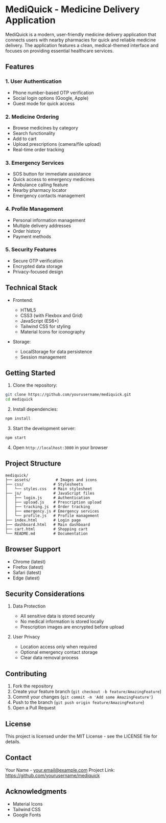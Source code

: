 # MediQuick - Medicine Delivery Application

MediQuick is a modern, user-friendly medicine delivery application that connects users with nearby pharmacies for quick and reliable medicine delivery. The application features a clean, medical-themed interface and focuses on providing essential healthcare services.

## Features

### 1. User Authentication
- Phone number-based OTP verification
- Social login options (Google, Apple)
- Guest mode for quick access

### 2. Medicine Ordering
- Browse medicines by category
- Search functionality
- Add to cart
- Upload prescriptions (camera/file upload)
- Real-time order tracking

### 3. Emergency Services
- SOS button for immediate assistance
- Quick access to emergency medicines
- Ambulance calling feature
- Nearby pharmacy locator
- Emergency contacts management

### 4. Profile Management
- Personal information management
- Multiple delivery addresses
- Order history
- Payment methods

### 5. Security Features
- Secure OTP verification
- Encrypted data storage
- Privacy-focused design

## Technical Stack

- Frontend:
  - HTML5
  - CSS3 (with Flexbox and Grid)
  - JavaScript (ES6+)
  - Tailwind CSS for styling
  - Material Icons for iconography

- Storage:
  - LocalStorage for data persistence
  - Session management

## Getting Started

1. Clone the repository:
```bash
git clone https://github.com/yourusername/mediquick.git
cd mediquick
```

2. Install dependencies:
```bash
npm install
```

3. Start the development server:
```bash
npm start
```

4. Open `http://localhost:3000` in your browser

## Project Structure

```
mediquick/
├── assets/           # Images and icons
├── css/             # Stylesheets
│   └── styles.css   # Main stylesheet
├── js/              # JavaScript files
│   ├── login.js     # Authentication
│   ├── upload.js    # Prescription upload
│   ├── tracking.js  # Order tracking
│   ├── emergency.js # Emergency services
│   └── profile.js   # Profile management
├── index.html       # Login page
├── dashboard.html   # Main dashboard
├── cart.html        # Shopping cart
└── README.md        # Documentation
```

## Browser Support

- Chrome (latest)
- Firefox (latest)
- Safari (latest)
- Edge (latest)

## Security Considerations

1. Data Protection
   - All sensitive data is stored securely
   - No medical information is stored locally
   - Prescription images are encrypted before upload

2. User Privacy
   - Location access only when required
   - Optional emergency contact storage
   - Clear data removal process

## Contributing

1. Fork the repository
2. Create your feature branch (`git checkout -b feature/AmazingFeature`)
3. Commit your changes (`git commit -m 'Add some AmazingFeature'`)
4. Push to the branch (`git push origin feature/AmazingFeature`)
5. Open a Pull Request

## License

This project is licensed under the MIT License - see the LICENSE file for details.

## Contact

Your Name - your.email@example.com
Project Link: https://github.com/yourusername/mediquick

## Acknowledgments

- Material Icons
- Tailwind CSS
- Google Fonts 